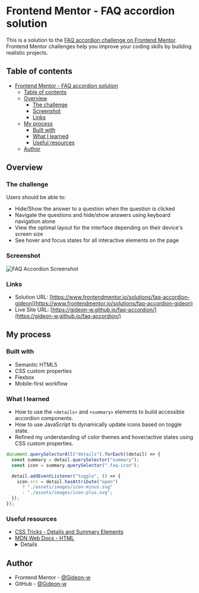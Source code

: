 # Frontend Mentor - FAQ accordion solution

This is a solution to the [FAQ accordion challenge on Frontend Mentor](https://www.frontendmentor.io/challenges/faq-accordion-wyfFdeBwBz). Frontend Mentor challenges help you improve your coding skills by building realistic projects.

## Table of contents

- [Frontend Mentor - FAQ accordion solution](#frontend-mentor---faq-accordion-solution)
  - [Table of contents](#table-of-contents)
  - [Overview](#overview)
    - [The challenge](#the-challenge)
    - [Screenshot](#screenshot)
    - [Links](#links)
  - [My process](#my-process)
    - [Built with](#built-with)
    - [What I learned](#what-i-learned)
    - [Useful resources](#useful-resources)
  - [Author](#author)

## Overview

### The challenge

Users should be able to:

- Hide/Show the answer to a question when the question is clicked
- Navigate the questions and hide/show answers using keyboard navigation alone
- View the optimal layout for the interface depending on their device's screen size
- See hover and focus states for all interactive elements on the page

### Screenshot

![FAQ Accordion Screenshot](./Frontend-Mentor---FAQ-accordion-solution/blob/main/Screenshot.png)

### Links

- Solution URL: [https://www.frontendmentor.io/solutions/faq-accordion-gideon](https://www.frontendmentor.io/solutions/faq-accordion-gideon)
- Live Site URL: [https://gideon-w.github.io/faq-accordion/](https://gideon-w.github.io/faq-accordion/)

## My process

### Built with

- Semantic HTML5
- CSS custom properties
- Flexbox
- Mobile-first workflow

### What I learned

- How to use the `<details>` and `<summary>` elements to build accessible accordion components.
- How to use JavaScript to dynamically update icons based on toggle state.
- Refined my understanding of color themes and hover/active states using CSS custom properties.

```js
document.querySelectorAll("details").forEach((detail) => {
  const summary = detail.querySelector("summary");
  const icon = summary.querySelector(".faq-icon");

  detail.addEventListener("toggle", () => {
    icon.src = detail.hasAttribute("open")
      ? "./assets/images/icon-minus.svg"
      : "./assets/images/icon-plus.svg";
  });
});
```

### Useful resources

- [CSS Tricks - Details and Summary Elements](https://css-tricks.com/two-issues-styling-the-details-element/)
- [MDN Web Docs - HTML <details>](https://developer.mozilla.org/en-US/docs/Web/HTML/Element/details)

## Author

- Frontend Mentor - [@Gideon-w](https://www.frontendmentor.io/profile/Gideon-w)
- GitHub - [@Gideon-w](https://github.com/Gideon-w)
